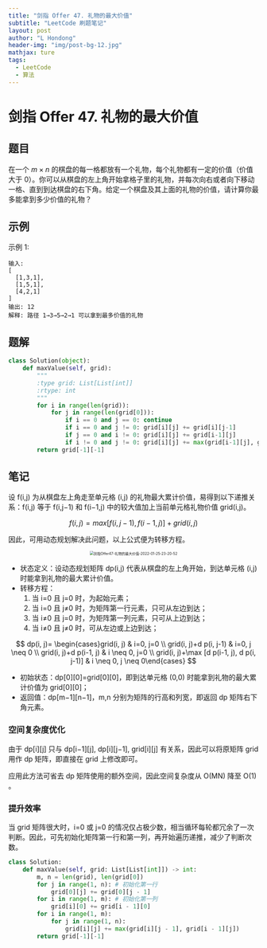 ```yaml
---
title: "剑指 Offer 47. 礼物的最大价值"
subtitle: "LeetCode 刷题笔记"
layout: post
author: "L Hondong"
header-img: "img/post-bg-12.jpg"
mathjax: ture
tags:
  - LeetCode
  - 算法
---
```


# 剑指 Offer 47. 礼物的最大价值

## 题目

在一个 $m\times n$ 的棋盘的每一格都放有一个礼物，每个礼物都有一定的价值（价值大于 0）。你可以从棋盘的左上角开始拿格子里的礼物，并每次向右或者向下移动一格、直到到达棋盘的右下角。给定一个棋盘及其上面的礼物的价值，请计算你最多能拿到多少价值的礼物？

## 示例

示例 1:

```
输入: 
[
  [1,3,1],
  [1,5,1],
  [4,2,1]
]
输出: 12
解释: 路径 1→3→5→2→1 可以拿到最多价值的礼物
```

## 题解

```python
class Solution(object):
    def maxValue(self, grid):
        """
        :type grid: List[List[int]]
        :rtype: int
        """
        for i in range(len(grid)):
            for j in range(len(grid[0])):
                if i == 0 and j == 0: continue
                if i == 0 and j != 0: grid[i][j] += grid[i][j-1]
                if j == 0 and i != 0: grid[i][j] += grid[i-1][j]
                if i != 0 and j != 0: grid[i][j] += max(grid[i-1][j], grid[i][j-1])
        return grid[-1][-1]
```

## 笔记

设 f(i,j) 为从棋盘左上角走至单元格 (i,j) 的礼物最大累计价值，易得到以下递推关系：f(i,j) 等于 f(i,j−1) 和 f(i−1,j) 中的较大值加上当前单元格礼物价值 grid(i,j)。

$$
f(i,j)=max[f(i,j−1),f(i−1,j)]+grid(i,j)
$$

因此，可用动态规划解决此问题，以上公式便为转移方程。

<div align=center><img src="https://lhondong-pic.oss-cn-shenzhen.aliyuncs.com/img/assets/剑指Offer47-礼物的最大价值-2022-01-25-23-20-52.png" alt="剑指Offer47-礼物的最大价值-2022-01-25-23-20-52" style="zoom:50%;" /></div>

- 状态定义：设动态规划矩阵 dp(i,j) 代表从棋盘的左上角开始，到达单元格 (i,j) 时能拿到礼物的最大累计价值。
- 转移方程：
  1. 当 i=0 且 j=0 时，为起始元素；
  2. 当 i=0 且 j≠0 时，为矩阵第一行元素，只可从左边到达；
  3. 当 i≠0 且 j=0 时，为矩阵第一列元素，只可从上边到达；
  4. 当 i≠0 且 j≠0 时，可从左边或上边到达；

$$
dp(i, j)= \begin{cases}grid(i, j) &  i=0, j=0 \\ grid(i, j)+d p(i, j-1) & i=0, j \neq 0 \\ grid(i, j)+d p(i-1, j) & i \neq 0, j=0 \\ grid(i, j)+\max [d p(i-1, j), d p(i, j-1)] & i \neq 0, j \neq 0\end{cases}
$$

- 初始状态：dp[0][0]=grid[0][0]，即到达单元格 (0,0) 时能拿到礼物的最大累计价值为 grid[0][0]；
- 返回值：dp[m−1][n−1]，m,n 分别为矩阵的行高和列宽，即返回 dp 矩阵右下角元素。

### 空间复杂度优化

由于 dp[i][j] 只与 dp[i−1][j], dp[i][j−1], grid[i][j] 有关系，因此可以将原矩阵 grid 用作 dp 矩阵，即直接在 grid 上修改即可。

应用此方法可省去 dp 矩阵使用的额外空间，因此空间复杂度从 O(MN) 降至 O(1) 。

### 提升效率

当 grid 矩阵很大时，i=0 或 j=0 的情况仅占极少数，相当循环每轮都冗余了一次判断。因此，可先初始化矩阵第一行和第一列，再开始遍历递推，减少了判断次数。

```python
class Solution:
    def maxValue(self, grid: List[List[int]]) -> int:
        m, n = len(grid), len(grid[0])
        for j in range(1, n): # 初始化第一行
            grid[0][j] += grid[0][j - 1]
        for i in range(1, m): # 初始化第一列
            grid[i][0] += grid[i - 1][0]
        for i in range(1, m):
            for j in range(1, n):
                grid[i][j] += max(grid[i][j - 1], grid[i - 1][j])
        return grid[-1][-1]
```